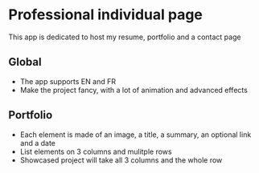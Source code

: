 # Professional individual page

This app is dedicated to host my resume, portfolio and a contact page

## Global

- The app supports EN and FR
- Make the project fancy, with a lot of animation and advanced effects

## Portfolio

- Each element is made of an image, a title, a summary, an optional link and a date
- List elements on 3 columns and mulitple rows
- Showcased project will take all 3 columns and the whole row